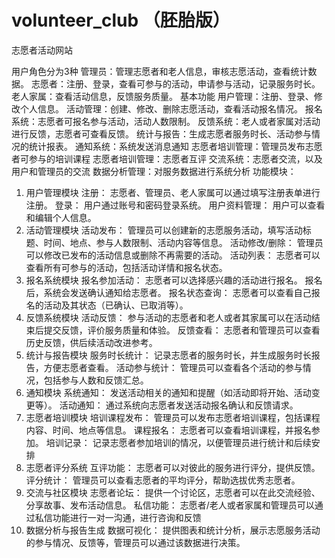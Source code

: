 # volunteer_club （胚胎版）
 志愿者活动网站

用户角色分为3种
管理员：管理志愿者和老人信息，审核志愿活动，查看统计数据。
志愿者：注册、登录，查看可参与的活动，申请参与活动，记录服务时长。
老人家属：查看活动信息，反馈服务质量。
基本功能
用户管理：注册、登录、修改个人信息。
活动管理：创建、修改、删除志愿活动，查看活动报名情况。
报名系统：志愿者可报名参与活动，活动人数限制。
反馈系统：老人或者家属对活动进行反馈，志愿者可查看反馈。
统计与报告：生成志愿者服务时长、活动参与情况的统计报表。
通知系统：系统发送消息通知
志愿者培训管理：管理员发布志愿者可参与的培训课程
志愿者培训管理：志愿者互评
交流系统：志愿者交流，以及用户和管理员的交流
数据分析管理：对服务数据进行系统分析
功能模块：
1. 用户管理模块
注册：
志愿者、管理员、老人家属可以通过填写注册表单进行注册。
登录：
用户通过账号和密码登录系统。
用户资料管理：
用户可以查看和编辑个人信息。
2. 活动管理模块
活动发布：
管理员可以创建新的志愿服务活动，填写活动标题、时间、地点、参与人数限制、活动内容等信息。
活动修改/删除：
管理员可以修改已发布的活动信息或删除不再需要的活动。
活动列表：
志愿者可以查看所有可参与的活动，包括活动详情和报名状态。
3. 报名系统模块
报名参加活动：
志愿者可以选择感兴趣的活动进行报名。
报名后，系统会发送确认通知给志愿者。
报名状态查询：
志愿者可以查看自己报名的活动及其状态（已确认、已取消等）。
4. 反馈系统模块
活动反馈：
参与活动的志愿者和老人或者其家属可以在活动结束后提交反馈，评价服务质量和体验。
反馈查看：
志愿者和管理员可以查看历史反馈，供后续活动改进参考。
5. 统计与报告模块
服务时长统计：
记录志愿者的服务时长，并生成服务时长报告，方便志愿者查看。
活动参与统计：
管理员可以查看各个活动的参与情况，包括参与人数和反馈汇总。
6. 通知模块
系统通知：
发送活动相关的通知和提醒（如活动即将开始、活动变更等）。
活动通知：
通过系统向志愿者发送活动报名确认和反馈请求。
7. 志愿者培训模块
培训课程发布：
管理员可以发布志愿者培训课程，包括课程内容、时间、地点等信息。
课程报名：
志愿者可以查看培训课程，并报名参加。
培训记录：
记录志愿者参加培训的情况，以便管理员进行统计和后续安排
8. 志愿者评分系统
互评功能：
志愿者可以对彼此的服务进行评分，提供反馈。
评分统计：
管理员可以查看志愿者的平均评分，帮助选拔优秀志愿者。
9. 交流与社区模块
志愿者论坛：
提供一个讨论区，志愿者可以在此交流经验、分享故事、发布活动信息。
私信功能：
志愿者/老人或者家属和管理员可以通过私信功能进行一对一沟通，进行咨询和反馈
10. 数据分析与报告生成
数据可视化：
提供图表和统计分析，展示志愿服务活动的参与情况、反馈等，管理员可以通过该数据进行决策。
